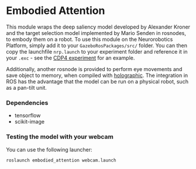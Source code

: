 Embodied Attention
==================

This module wraps the deep saliency model developed by Alexander Kroner and the target selection model implemented by Mario Senden in rosnodes, to embody them on a robot.
To use this module on the Neurorobotics Platform, simply add it to your ``GazeboRosPackages/src/`` folder.
You can then copy the launchfile ``nrp.launch`` to your experiment folder and reference it in your ``.exc`` - see the [CDP4 experiment](https://github.com/HBPNeurorobotics/CDP4_experiment) for an example.

Additionally, another rosnode is provided to perform eye movements and save object to memory, when compiled with [holographic](https://github.com/HBPNeurorobotics/holographic).
The integration in ROS has the advantage that the model can be run on a physical robot, such as a pan-tilt unit.

### Dependencies

* tensorflow
* scikit-image

### Testing the model with your webcam

You can use the following launcher:

    roslaunch embodied_attention webcam.launch
